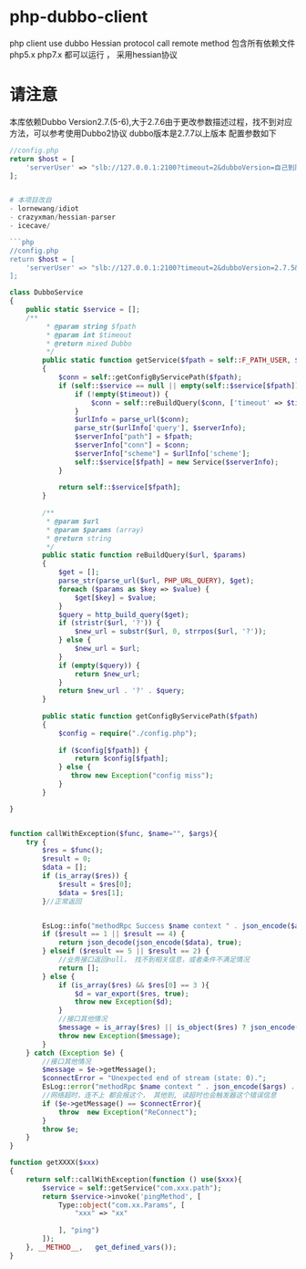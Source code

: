 # php-dubbo-client
php client use dubbo Hessian protocol call remote method
包含所有依赖文件php5.x php7.x 都可以运行 ， 采用hessian协议

# 请注意 
本库依赖Dubbo Version2.7.(5-6),大于2.7.6由于更改参数描述过程，找不到对应方法，可以参考使用Dubbo2协议
dubbo版本是2.7.7以上版本 配置参数如下 
```php 
//config.php    
return $host = [
    'serverUser' => "slb://127.0.0.1:2100?timeout=2&dubboVersion=自己到服务端dubbo版本&version=1.0.0&port=2100&protocol=dubbo2",
];
```

```php

# 本项目改自 
- lornewang/idiot
- crazyxman/hessian-parser 
- icecave/

```php 
//config.php    
return $host = [
    'serverUser' => "slb://127.0.0.1:2100?timeout=2&dubboVersion=2.7.5&version=1.0.0&port=2100&protocol=dubbo",
];
```
```php
class DubboService
{
    public static $service = [];
    /**
         * @param string $fpath
         * @param int $timeout
         * @return mixed Dubbo
         */
        public static function getService($fpath = self::F_PATH_USER, $timeout = 0)
        {
            $conn = self::getConfigByServicePath($fpath);
            if (self::$service == null || empty(self::$service[$fpath])) {
                if (!empty($timeout)) {
                    $conn = self::reBuildQuery($conn, ['timeout' => $timeout]);
                }
                $urlInfo = parse_url($conn);
                parse_str($urlInfo['query'], $serverInfo);
                $serverInfo["path"] = $fpath;
                $serverInfo["conn"] = $conn;
                $serverInfo["scheme"] = $urlInfo['scheme'];
                self::$service[$fpath] = new Service($serverInfo);
            }
        
            return self::$service[$fpath];
        }
    
        /**
         * @param $url
         * @param $params (array)
         * @return string
         */
        public static function reBuildQuery($url, $params)
        {
            $get = [];
            parse_str(parse_url($url, PHP_URL_QUERY), $get);
            foreach ($params as $key => $value) {
                $get[$key] = $value;
            }
            $query = http_build_query($get);
            if (stristr($url, '?')) {
                $new_url = substr($url, 0, strrpos($url, '?'));
            } else {
                $new_url = $url;
            }
            if (empty($query)) {
                return $new_url;
            }
            return $new_url . '?' . $query;
        }
    
        public static function getConfigByServicePath($fpath)
        {
            $config = require("./config.php");
    
            if ($config[$fpath]) {
                return $config[$fpath];
            } else {
               throw new Exception("config miss");
            }
        }

}
```
```php

function callWithException($func, $name="", $args){
    try {
        $res = $func();
        $result = 0;
        $data = [];
        if (is_array($res)) {
            $result = $res[0];
            $data = $res[1];
        }//正常返回


        EsLog::info("methodRpc Success $name context " . json_encode($args) . " result " . json_encode($data));
        if ($result == 1 || $result == 4) {
            return json_decode(json_encode($data), true);
        } elseif ($result == 5 || $result == 2) {
            //业务接口返回null， 找不到相关信息，或者条件不满足情况
            return [];
        } else {
            if (is_array($res) && $res[0] == 3 ){
                $d = var_export($res, true);
                throw new Exception($d);
            }
            //接口其他情况
            $message = is_array($res) || is_object($res) ? json_encode($res) : $res;
            throw new Exception($message);
        }
    } catch (Exception $e) {
        //接口其他情况
        $message = $e->getMessage();
        $connectError = "Unexpected end of stream (state: 0).";
        EsLog::error("methodRpc $name context " . json_encode($args) . " errorMsg" . $message);
        //网络超时，连不上 都会报这个， 其他到, 读超时也会触发器这个错误信息
        if ($e->getMessage() == $connectError){
            throw  new Exception("ReConnect");
        }
        throw $e;
    }
}

function getXXXX($xxx)
{
    return self::callWithException(function () use($xxx){
        $service = self::getService("com.xxx.path");
        return $service->invoke('pingMethod', [
            Type::object("com.xx.Params", [
                "xxx" => "xx"
               
            ], "ping")
        ]);
    }, __METHOD__,   get_defined_vars());
}
```